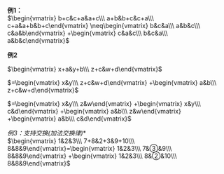 **例1：**  
 $\begin{vmatrix}  
b+c&c+a&a+c\\\   
a+b&b+c&c+a\\\   
c+a&a+b&b+c\end{vmatrix}  
\neq\begin{vmatrix}  
b&c&a\\\   
a&b&c\\\   
c&a&b\end{vmatrix}  
+\begin{vmatrix}  
c&a&c\\\   
b&c&a\\\   
a&b&c\end{vmatrix}$   
  
**例2**  
  
 $\begin{vmatrix}  
x+a&y+b\\\   
z+c&w+d\end{vmatrix}$   
  
 $=\begin{vmatrix}  
x&y\\\   
z+c&w+d\end{vmatrix}  
+\begin{vmatrix}  
a&b\\\   
z+c&w+d\end{vmatrix}$   
  
 $=\begin{vmatrix}  
x&y\\\   
z&w\end{vmatrix}  
+\begin{vmatrix}  
x&y\\\   
c&d\end{vmatrix}  
+\begin{vmatrix}  
a&b\\\   
z&w\end{vmatrix}  
+\begin{vmatrix}  
a&b\\\   
c&d\end{vmatrix}$   
  
**例3：支持交换*(加法交换律)**  
 $\begin{vmatrix}  
1&2&3\\\   
7+8&2+3&9+10\\\   
8&8&9\end{vmatrix}=\begin{vmatrix}  
1&2&3\\\   
7&③&9\\\   
8&8&9\end{vmatrix}  
+\begin{vmatrix}  
1&2&3\\\   
8&②&10\\\   
8&8&9\end{vmatrix}$   
